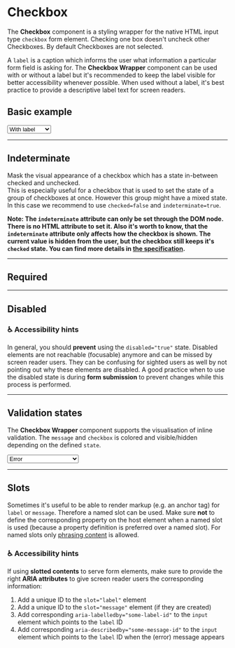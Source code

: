 # Checkbox

The **Checkbox** component is a styling wrapper for the native HTML input type `checkbox` form element. Checking one box doesn't uncheck other Checkboxes. By default Checkboxes are not selected.

A `label` is a caption which informs the user what information a particular form field is asking for. The **Checkbox Wrapper** component can be used with or without a label but it's recommended to keep the label visible for better accessibility whenever possible. When used without a label, it's best practice to provide a descriptive label text for screen readers.  

## Basic example

<Playground :markup="basic" :config="config">
  <select v-model="label">
    <option value="show">With label</option>
    <option value="hide">Without label</option>
    <option value="responsive">Responsive</option>
  </select>
</Playground>

---

## Indeterminate

Mask the visual appearance of a checkbox which has a state in-between checked and unchecked.  
This is especially useful for a checkbox that is used to set the state of a group of checkboxes
at once. However this group might have a mixed state. In this case we recommend to use `checked=false`
and `indeterminate=true`.

**Note: The `indeterminate` attribute can only be set through the DOM node.
There is no HTML attribute to set it. Also it's worth to know, that the `indeterminate` attribute
only affects how the checkbox is shown. The current value is hidden from the user, but the
checkbox still keeps it's `checked` state. You can find more details in [the specification](https://www.w3.org/TR/html52/sec-forms.html#dom-htmlinputelement-indeterminate).**

<Playground :markup="indeterminate" :config="config"></Playground>

---

## Required

<Playground :markup="required" :config="config"></Playground>

---

## Disabled

<Playground :markup="disabled" :config="config"></Playground>

### ♿️ Accessibility hints
In general, you should **prevent** using the `disabled="true"` state. Disabled elements are not reachable (focusable) anymore and can be missed by screen reader users.
They can be confusing for sighted users as well by not pointing out why these elements are disabled.
A good practice when to use the disabled state is during **form submission** to prevent changes while this process is performed.

---

## Validation states

The **Checkbox Wrapper** component supports the visualisation of inline validation. The `message` and `checkbox` is colored and visible/hidden depending on the defined `state`.

<Playground :markup="validation" :config="config">
  <select v-model="state">
    <option disabled>Select a validation state</option>
    <option value="error">Error</option>
    <option value="success">Success</option>
    <option value="none">None</option>
  </select>
</Playground>

---

## Slots

Sometimes it's useful to be able to render markup (e.g. an anchor tag) for `label` or `message`. Therefore a named slot can be used. Make sure **not** to define the corresponding property on the host element when a named slot is used (because a property definition is preferred over a named slot).
For named slots only [phrasing content](https://developer.mozilla.org/en-US/docs/Web/Guide/HTML/Content_categories#Phrasing_content) is allowed.

<Playground :markup="slots" :config="config"></Playground>

### ♿️ Accessibility hints
If using **slotted contents** to serve form elements, make sure to provide the right **ARIA attributes** to give screen reader users the corresponding information: 
1. Add a unique ID to the `slot="label"` element
1. Add a unique ID to the `slot="message"` element (if they are created)
1. Add corresponding `aria-labelledby="some-label-id"` to the `input` element which points to the `label` ID
1. Add corresponding `aria-describedby="some-message-id"` to the `input` element which points to the `label` ID when the (error) message appears

<script lang="ts">
  import Vue from 'vue';
  import Component from 'vue-class-component';
  
  @Component
  export default class Code extends Vue {
    config = { spacing: 'inline' };
    
    state = 'error';
    label = 'show';
    
    get basic() {
      const hideLabel = this.label === 'hide' ? 'true' : this.label === 'responsive' ? '{ base: true, l: false }' : 'false';
      return `<p-checkbox-wrapper label="Some label" hide-label="${hideLabel}">
  <input type="checkbox" name="some-name" />
</p-checkbox-wrapper>
<p-checkbox-wrapper label="Some label" hide-label="${hideLabel}">
  <input type="checkbox" name="some-name" checked />
</p-checkbox-wrapper>`;
    }
    
    indeterminate =
`<p-checkbox-wrapper label="Some label">
  <input type="checkbox" name="some-name" class="example-set-to-indeterminate" />
</p-checkbox-wrapper>
<p-checkbox-wrapper label="Some label">
  <input type="checkbox" name="some-name" class="example-set-to-indeterminate" checked />
</p-checkbox-wrapper>`;
    
    required =
`<p-checkbox-wrapper label="Some label">
  <input type="checkbox" name="some-name" required />
</p-checkbox-wrapper>
<p-checkbox-wrapper label="Some label">
  <input type="checkbox" name="some-name" required checked />
</p-checkbox-wrapper>`;

    disabled =
`<p-checkbox-wrapper label="Some label">
  <input type="checkbox" name="some-name" disabled />
</p-checkbox-wrapper>
<p-checkbox-wrapper label="Some label">
  <input type="checkbox" name="some-name" disabled checked />
</p-checkbox-wrapper>`;
    
    get validation() {
      const message = this.state !== 'none' ? `Some ${this.state} validation message.` : ''; 
      return `<p-checkbox-wrapper label="Some label" state="${this.state}" message="${message}">
  <input type="checkbox" name="some-name" />
</p-checkbox-wrapper>`;
    }
    
    slots =
`<p-checkbox-wrapper state="error">
  <span slot="label" id="some-label-id">Some label with a <a href="https://designsystem.porsche.com">link</a>.</span>
  <input type="checkbox" name="some-name" aria-labelledby="some-label-id" aria-describedby="some-message-id" />
  <span slot="message" id="some-message-id">Some error message with a <a href="https://designsystem.porsche.com">link</a>.</span>
</p-checkbox-wrapper>`;
    
    mounted() {
      this.$nextTick(function () {
        const inputs = document.querySelectorAll('.example-set-to-indeterminate');
        inputs.forEach(input => {
          input.indeterminate = true;
        });
      });
    }
  }
</script>